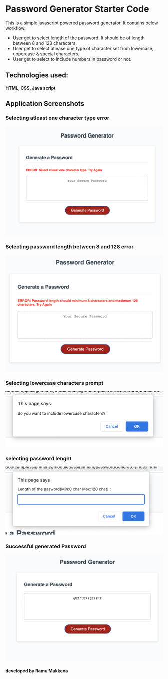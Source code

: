 # Password Generator Starter Code
This is a simple javascript powered password generator. It contains below workflow.

* User get to select length of the password.
It should be of length between 8 and 128 characters.
* User get to select atlease one type of character set from lowercase, uppercase & special characters.
* User get to select to include numbers in password or not.

## Technologies used:
#### HTML, CSS, Java script

## Application Screenshots
### Selecting atleast one character type error
![minimumcharacters error](./assets/images/charactertypeerror.png)

### Selecting password length between 8 and 128 error
![password length error](./assets/images/passwordlengtherror.png)

### Selecting lowercase characters prompt
![lower case promt](./assets/images/lowercaseprompt.png)

### selecting password lenght 
![Password length selection](./assets/images/passwordlength.png)

### Successful generated Password
![success](./assets/images/generatedpassword.png)


#### developed by Ramu Makkena
